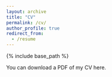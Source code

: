 ```yaml
---
layout: archive
title: "CV"
permalink: /cv/
author_profile: true
redirect_from:
  - /resume
---
```


{% include base_path %}

You can download a PDF of my CV here.